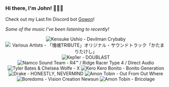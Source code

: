 ### Hi there, I'm John! 🏄🏻‍♂️

Check out my Last.fm Discord bot [Gowon](http://gowon.ca)!

_Some of the music I've been listening to recently!_


<!-- lastfm -->
<p align="center"><img src="https://lastfm.freetls.fastly.net/i/u/64s/c08ac9a0d77d3ca8ee84995ccd785bc9.png" title="Kensuke Ushio - Devilman Crybaby"> <img src="https://lastfm.freetls.fastly.net/i/u/64s/3f3e173dead460263ba3a7d2f04596de.jpg" title="Various Artists - 「塊魂TRIBUTE」オリジナル・サウンドトラック「かたまりたけし」"> <img src="https://lastfm.freetls.fastly.net/i/u/64s/6ebd4603bf1702a148e7c686a70b451b.jpg" title="Kep1er - DOUBLAST"> <img src="https://lastfm.freetls.fastly.net/i/u/64s/93eb49068b172be27c3e74220232edc1.jpg" title="Namco Sound Team - R4™ / Ridge Racer Type 4 / Direct Audio"> <img src="https://lastfm.freetls.fastly.net/i/u/64s/72747881a3c91a2ef6422ecf3c4d729d.png" title="Tyler Bates & Chelsea Wolfe - X"> <img src="https://lastfm.freetls.fastly.net/i/u/64s/7d34b1fbd29910723fcff54760d7074f.png" title="Kero Kero Bonito - Bonito Generation"> <img src="https://lastfm.freetls.fastly.net/i/u/64s/7af52a3b7cbf847d15cfdff586b4a2ba.png" title="Drake - HONESTLY, NEVERMIND"> <img src="https://lastfm.freetls.fastly.net/i/u/64s/782f46a1cf9f88975e33ab2cbc0e695f.jpg" title="Amon Tobin - Out From Out Where"> <img src="https://lastfm.freetls.fastly.net/i/u/64s/800504aa61892b5affae4ed0731cd1bf.jpg" title="Boredoms - Vision Creation Newsun"> <img src="https://lastfm.freetls.fastly.net/i/u/64s/8d89adaee352666c9e298512b37836c5.jpg" title="Amon Tobin - Bricolage"> </p>
